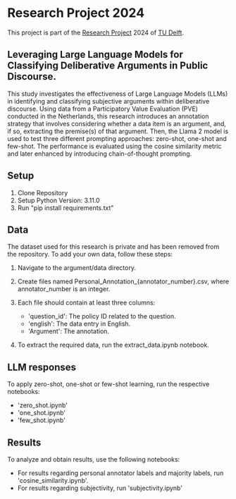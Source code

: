 # Research Project 2024

This project is part of the [Research Project](https://github.com/TU-Delft-CSE/Research-Project) 2024 of [TU Delft](https://https//github.com/TU-Delft-CSE).

## Leveraging Large Language Models for Classifying Deliberative Arguments in Public Discourse.

This study investigates the effectiveness of Large Language Models (LLMs) in identifying and classifying subjective arguments within deliberative
discourse. Using data from a Participatory Value
Evaluation (PVE) conducted in the Netherlands,
this research introduces an annotation strategy that
involves considering whether a data item is an argument, and, if so, extracting the premise(s) of that
argument. Then, the Llama 2 model is used to test
three different prompting approaches: zero-shot,
one-shot and few-shot. The performance is evaluated using the cosine similarity metric and later
enhanced by introducing chain-of-thought prompting.

## Setup
1. Clone Repository
2. Setup Python Version: 3.11.0
3. Run "pip install requirements.txt"

## Data
The dataset used for this research is private and has been removed from the repository. To add your own data, follow these steps:

1. Navigate to the argument/data directory.
2. Create files named Personal_Annotation_{annotator_number}.csv, where annotator_number is an integer.
3. Each file should contain at least three columns:
   - 'question_id': The policy ID related to the question.
   - 'english': The data entry in English.
   - 'Argument': The annotation.

4. To extract the required data, run the extract_data.ipynb notebook.

## LLM responses
To apply zero-shot, one-shot or few-shot learning, run the respective notebooks:
- 'zero_shot.ipynb'
- 'one_shot.ipynb'
- 'few_shot.ipynb'

## Results
To analyze and obtain results, use the following notebooks:
- For results regarding personal annotator labels and majority labels, run 'cosine_similarity.ipynb'.
- For results regarding subjectivity, run 'subjectivity.ipynb'
